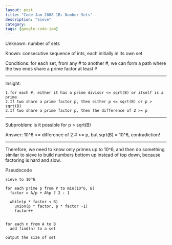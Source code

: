 ```yaml
---
layout: post
title: "Code Jam 2008 1B: Number Sets"
description: "Sieve"
category: 
tags: [google-code-jam]
---
```

Unknown: number of sets

Known: consecutive sequence of ints, each initially in its own set 

Conditions: for each set, from any # to another #, we can form a path where the two ends share a prime factor at least P

-------
Insight: 

    1.for each #, either it has a prime divisor <= sqrt(B) or itself is a prime
    2.If two share a prime factor p, then either p <= sqrt(B) or p > sqrt(B)
    3.If two share a prime factor p, then the difference of 2 >= p


-------

Subproblem: is it possible for p > sqrt(B)

Answer: 10^6 >= difference of 2 # >= p, but sqrt(B) = 10^6, contradiction!

-------

Therefore, we need to know only primes up to 10^6, and then do something similar to sieve to build numbers bottom up instead of top down,
because factoring is hard and slow.

Pseudocode

```
sieve to 10^6

for each prime p from P to min(10^6, B)
  factor = A/p + A%p ? 2 : 1

  while(p * factor < B) 
    union(p * factor, p * factor -1)
    factor++


for each n from A to B
  add find(n) to a set

output the size of set
```
